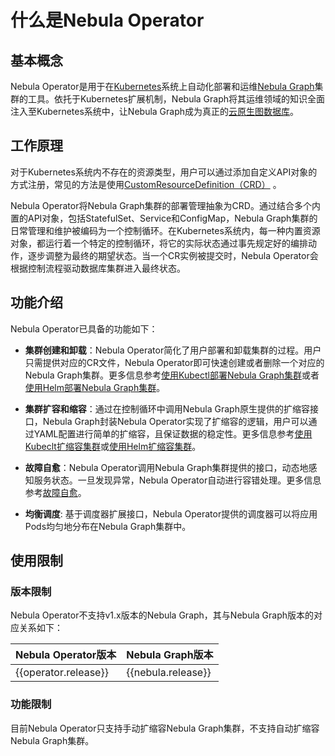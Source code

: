 # 什么是Nebula Operator

## 基本概念

Nebula Operator是用于在[Kubernetes](https://kubernetes.io)系统上自动化部署和运维[Nebula Graph](https://github.com/vesoft-inc/nebula)集群的工具。依托于Kubernetes扩展机制，Nebula Graph将其运维领域的知识全面注入至Kubernetes系统中，让Nebula Graph成为真正的[云原生图数据库](https://www.nebula-cloud.io/)。

## 工作原理

对于Kubernetes系统内不存在的资源类型，用户可以通过添加自定义API对象的方式注册，常见的方法是使用[CustomResourceDefinition（CRD）](https://kubernetes.io/docs/concepts/extend-kubernetes/api-extension/custom-resources/#customresourcedefinitions) 。

Nebula Operator将Nebula Graph集群的部署管理抽象为CRD。通过结合多个内置的API对象，包括StatefulSet、Service和ConfigMap，Nebula Graph集群的日常管理和维护被编码为一个控制循环。在Kubernetes系统内，每一种内置资源对象，都运行着一个特定的控制循环，将它的实际状态通过事先规定好的编排动作，逐步调整为最终的期望状态。当一个CR实例被提交时，Nebula Operator会根据控制流程驱动数据库集群进入最终状态。

## 功能介绍

Nebula Operator已具备的功能如下：

- **集群创建和卸载**：Nebula Operator简化了用户部署和卸载集群的过程。用户只需提供对应的CR文件，Nebula Operator即可快速创建或者删除一个对应的Nebula Graph集群。更多信息参考[使用Kubectl部署Nebula Graph集群](3.deploy-nebula-graph-cluster/3.1create-cluster-with-kubectl.md)或者[使用Helm部署Nebula Graph集群](3.deploy-nebula-graph-cluster/3.2create-cluster-with-helm.md)。
  
- **集群扩容和缩容**：通过在控制循环中调用Nebula Graph原生提供的扩缩容接口，Nebula Graph封装Nebula Operator实现了扩缩容的逻辑，用户可以通过YAML配置进行简单的扩缩容，且保证数据的稳定性。更多信息参考[使用Kubeclt扩缩容集群](3.deploy-nebula-graph-cluster/3.1create-cluster-with-kubectl.md#_3)或[使用Helm扩缩容集群](3.deploy-nebula-graph-cluster/3.2create-cluster-with-helm.md#_2)。
  
- **故障自愈**：Nebula Operator调用Nebula Graph集群提供的接口，动态地感知服务状态。一旦发现异常，Nebula Operator自动进行容错处理。更多信息参考[故障自愈](5.operator-failover.md)。
  
- **均衡调度**: 基于调度器扩展接口，Nebula Operator提供的调度器可以将应用Pods均匀地分布在Nebula Graph集群中。

## 使用限制

### 版本限制

Nebula Operator不支持v1.x版本的Nebula Graph，其与Nebula Graph版本的对应关系如下：

| Nebula Operator版本 | Nebula Graph版本 |
| ------------------- | ---------------- |
| {{operator.release}}| {{nebula.release}} |

### 功能限制

目前Nebula Operator只支持手动扩缩容Nebula Graph集群，不支持自动扩缩容Nebula Graph集群。
